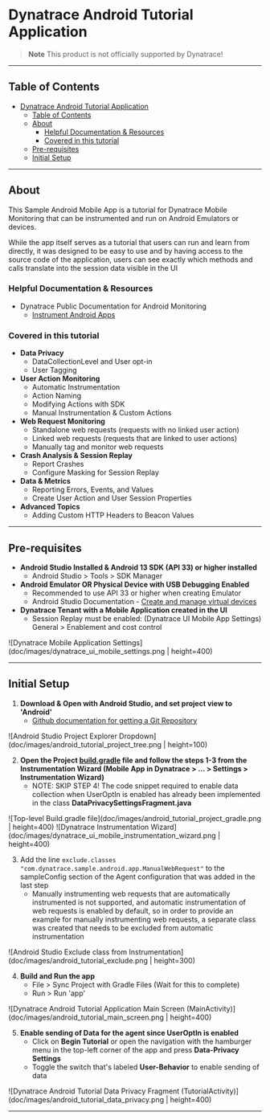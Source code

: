Dynatrace Android Tutorial Application
====================================

> **Note**
> This product is not officially supported by Dynatrace!

___

Table of Contents
-----------------

- [Dynatrace Android Tutorial Application](#dynatrace-android-tutorial-application)
  - [Table of Contents](#table-of-contents)
  - [About](#about)
    - [Helpful Documentation \& Resources](#helpful-documentation--resources)
    - [Covered in this tutorial](#covered-in-this-tutorial)
  - [Pre-requisites](#pre-requisites)
  - [Initial Setup](#initial-setup)

___

About
-----

This Sample Android Mobile App is a tutorial for Dynatrace Mobile Monitoring that can be instrumented and run on Android Emulators or devices. 

While the app itself serves as a tutorial that users can run and learn from directly, it was designed to be easy to use and by having access to the source code of the application, users can see exactly which methods and calls translate into the session data visible in the UI

### Helpful Documentation & Resources
- Dynatrace Public Documentation for Android Monitoring
  - [Instrument Android Apps](https://www.dynatrace.com/support/help/shortlink/android-hub)

### Covered in this tutorial
- **Data Privacy**
  - DataCollectionLevel and User opt-in
  - User Tagging
- **User Action Monitoring**
  - Automatic Instrumentation
  - Action Naming
  - Modifying Actions with SDK
  - Manual Instrumentation & Custom Actions
- **Web Request Monitoring**
  - Standalone web requests (requests with no linked user action)
  - Linked web requests (requests that are linked to user actions)
  - Manually tag and monitor web requests
- **Crash Analysis & Session Replay**
  - Report Crashes
  - Configure Masking for Session Replay
- **Data & Metrics**
  - Reporting Errors, Events, and Values
  - Create User Action and User Session Properties
- **Advanced Topics**
  - Adding Custom HTTP Headers to Beacon Values


___

Pre-requisites
--------------------------------------------------

  - **Android Studio Installed & Android 13 SDK (API 33) or higher installed**
    - Android Studio > Tools > SDK Manager
  - **Android Emulator OR Physical Device with USB Debugging Enabled**
    - Recommended to use API 33 or higher when creating Emulator
    - Android Studio Documentation - [Create and manage virtual devices](https://developer.android.com/studio/run/managing-avds)
  - **Dynatrace Tenant with a Mobile Application created in the UI**
    - Session Replay must be enabled: (Dynatrace UI Mobile App Settings) General > Enablement and cost control

![Dynatrace Mobile Application Settings](doc/images/dynatrace_ui_mobile_settings.png | height=400)

___

Initial Setup
--------------------

1. **Download & Open with Android Studio, and set project view to 'Android'**
   -  [Github documentation for getting a Git Repository](https://git-scm.com/book/en/v2/Git-Basics-Getting-a-Git-Repository)

![Android Studio Project Explorer Dropdown](doc/images/android_tutorial_project_tree.png | height=100)

2. **Open the Project [build.gradle](./build.gradle) file and follow the steps 1-3 from the Instrumentation Wizard (Mobile App in Dynatrace > ... > Settings > Instrumentation Wizard)**
   - NOTE: SKIP STEP 4! The code snippet required to enable data collection when UserOptIn is enabled has already been implemented in the class **DataPrivacySettingsFragment.java**

![Top-level Build.gradle file](doc/images/android_tutorial_project_gradle.png | height=400)
![Dynatrace Instrumentation Wizard](doc/images/dynatrace_ui_mobile_instrumentation_wizard.png | height=400)

3. Add the line `exclude.classes "com.dynatrace.sample.android.app.ManualWebRequest"` to the sampleConfig section of the Agent configuration that was added in the last step
   - Manually instrumenting web requests that are automatically instrumented is not supported, and automatic instrumentation of web requests is enabled by default, so in order to provide an example for manually instrumenting web requests, a separate class was created that needs to be excluded from automatic instrumentation

![Android Studio Exclude class from Instrumentation](doc/images/android_tutorial_exclude.png | height=300)

4. **Build and Run the app**
   - File > Sync Project with Gradle Files (Wait for this to complete)
   - Run > Run 'app'

![Dynatrace Android Tutorial Application Main Screen (MainActivity)](doc/images/android_tutorial_main_screen.png | height=400)

5. **Enable sending of Data for the agent since UserOptIn is enabled**   
   - Click on **Begin Tutorial** or open the navigation with the hamburger menu in the top-left corner of the app and press **Data-Privacy Settings**
   - Toggle the switch that's labeled **User-Behavior** to enable sending of data
   
![Dynatrace Android Tutorial Data Privacy Fragment (TutorialActivity)](doc/images/android_tutorial_data_privacy.png | height=400)

___
